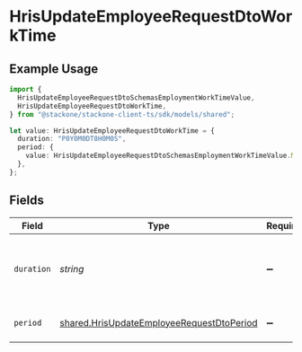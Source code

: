 # HrisUpdateEmployeeRequestDtoWorkTime

## Example Usage

```typescript
import {
  HrisUpdateEmployeeRequestDtoSchemasEmploymentWorkTimeValue,
  HrisUpdateEmployeeRequestDtoWorkTime,
} from "@stackone/stackone-client-ts/sdk/models/shared";

let value: HrisUpdateEmployeeRequestDtoWorkTime = {
  duration: "P0Y0M0DT8H0M0S",
  period: {
    value: HrisUpdateEmployeeRequestDtoSchemasEmploymentWorkTimeValue.Month,
  },
};
```

## Fields

| Field                                                                                                         | Type                                                                                                          | Required                                                                                                      | Description                                                                                                   | Example                                                                                                       |
| ------------------------------------------------------------------------------------------------------------- | ------------------------------------------------------------------------------------------------------------- | ------------------------------------------------------------------------------------------------------------- | ------------------------------------------------------------------------------------------------------------- | ------------------------------------------------------------------------------------------------------------- |
| `duration`                                                                                                    | *string*                                                                                                      | :heavy_minus_sign:                                                                                            | The work time duration in ISO 8601 duration format                                                            | P0Y0M0DT8H0M0S                                                                                                |
| `period`                                                                                                      | [shared.HrisUpdateEmployeeRequestDtoPeriod](../../../sdk/models/shared/hrisupdateemployeerequestdtoperiod.md) | :heavy_minus_sign:                                                                                            | The period of the work time                                                                                   | month                                                                                                         |